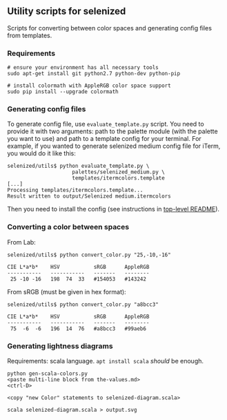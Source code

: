 Utility scripts for selenized
-----------------------------

Scripts for converting between color spaces and generating config files from
templates.



### Requirements

    # ensure your environment has all necessary tools
    sudo apt-get install git python2.7 python-dev python-pip

    # install colormath with AppleRGB color space support
    sudo pip install --upgrade colormath



### Generating config files

To generate config file, use `evaluate_template.py` script. You need to provide
it with two arguments: path to the palette module (with the palette you want to
use) and path to a template config for your terminal. For example, if you
wanted to generate selenized medium config file for iTerm, you would do it like
this:

    selenized/utils$ python evaluate_template.py \
                         palettes/selenized_medium.py \
                         templates/itermcolors.template
    [...]
    Processing templates/itermcolors.template...
    Result written to output/Selenized medium.itermcolors

Then you need to install the config (see instructions in [top-level
README](../README.md#installation)).



### Converting a color between spaces

From Lab:

    selenized/utils$ python convert_color.py "25,-10,-16"

    CIE L*a*b*    HSV           sRGB      AppleRGB
    -----------   -----------   -------   --------
     25 -10 -16   198  74  33   #154053   #143242

From sRGB (must be given in hex format):

    selenized/utils$ python convert_color.py "a8bcc3"

    CIE L*a*b*    HSV           sRGB      AppleRGB
    -----------   -----------   -------   --------
     75  -6  -6   196  14  76   #a8bcc3   #99aeb6



### Generating lightness diagrams

Requirements: scala language. `apt install scala` _should_ be enough.

    python gen-scala-colors.py
    <paste multi-line block from the-values.md>
    <ctrl-D>

    <copy "new Color" statements to selenized-diagram.scala>

    scala selenized-diagram.scala > output.svg


